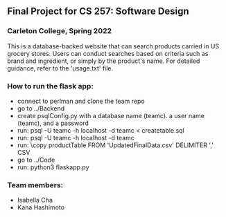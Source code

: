 ## Final Project for CS 257: Software Design
### Carleton College, Spring 2022
This is a database-backed website that can search products carried in US grocery stores. Users can conduct searches based on criteria such as brand and ingredient, or simply by the product's name. For detailed guidance, refer to the 'usage.txt' file.

### How to run the flask app:
*  connect to perlman and clone the team repo
*  go to ../Backend
*  create psqlConfig.py with a database name (teamc). a user name (teamc), and a password
*  run: psql -U teamc -h localhost -d teamc < createtable.sql
*  run: psql -U teamc -h localhost -d teamc
*  run: \copy productTable FROM 'UpdatedFinalData.csv' DELIMITER ',' CSV
*  go to ../Code
*  run: python3 flaskapp.py

### Team members: 
* Isabella Cha
* Kana Hashimoto


